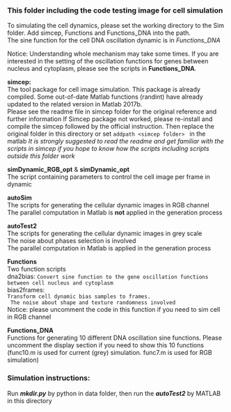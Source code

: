 ### This folder including the code testing image for cell simulation 

To simulating the cell dynamics, please set the working directory to the Sim folder. Add simcep, Functions and Functions_DNA into the path.  
The sine function for the cell DNA oscillation dynamic is in _Functions_DNA_  
  
Notice: Understanding whole mechanism may take some times. If you are interested in the setting of the oscillation functions for genes between nucleus and cytoplasm, please see the scripts in **Functions_DNA**.     


**simcep:**  
The tool package for cell image simulation. This package is already compiled. 
Some out-of-date Matlab functions (randint) have already updated to the related version in Matlab 2017b.  
Please see the readme file in simcep folder for the original reference and further information
If Simcep package not worked, please re-install and compile the simcep followed by the official instruction. 
Then replace the original folder in this directory or set ```addpath <simcep folder> ```  in the matlab
_It is strongly suggested to read the readme and get familiar with the scripts in simcep if you hope to know how
the scripts including scripts outside this folder work_


**simDynamic_RGB_opt** & **simDynamic_opt**  
The script containing parameters to control the cell image per frame in dynamic


**autoSim**  
The scripts for generating the cellular dynamic images in RGB channel  
The parallel computation in Matlab is **not** applied in the generation process


**autoTest2**  
The scripts for generating the cellular dynamic images in grey scale  
The noise about phases selection is involved  
The parallel computation in Matlab is applied in the generation process

**Functions**  
Two function scripts  
dna2bias: ```Convert sine function to the gene oscillation functions between cell nucleus and cytoplasm```  
bias2frames:  
```Transform cell dynamic bias samples to frames.```  
``` The noise about shape and texture randomness involved```  
Notice: please uncomment the code in this function if you need to sim cell in RGB channel
             

**Functions_DNA**  
Functions for generating 10 different DNA oscillation sine functions. Please uncomment the display section if you need to show this 10 functions (func10.m is used for current (grey) simulation. func7.m is used for RGB simulation)

### Simulation instructions: 
Run ***mkdir.py*** by python in data folder, then run the ***autoTest2*** by MATLAB in this directory
